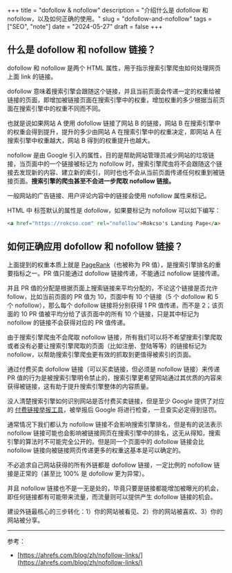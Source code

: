 +++
title = "dofollow & nofollow"
description = "介绍什么是 dofollow 和 nofollow，以及如何正确的使用。"
slug = "dofollow-and-nofollow"
tags = ["SEO", "note"]
date = "2024-05-27"
draft = false
+++

## 什么是 dofollow 和 nofollow 链接？

dofollow 和 nofollow 是两个 HTML 属性，用于指示搜索引擎爬虫如何处理网页上面 link 的链接。

dofollow 意味着搜索引擎会跟随这个链接，并且当前页面会传递一定的权重给被链接的页面，即增加被链接页面在搜索引擎中的权重，增加权重的多少根据当前页面在搜索引擎中的权重不同而不同。

也就是说如果网站 A 使用 dofollow 链接了网站 B 的链接，网站 B 在搜索引擎中的权重会得到提升，提升的多少由网站 A 在搜索引擎中的权重决定，即网站 A 在搜索引擎中权重越大，网站 B 得到的权重提升也越大。

nofollow 是由 Google 引入的属性，目的是帮助网站管理员减少网站的垃圾链接，当页面中的一个链接被标记为 nofollow 时，搜索引擎爬虫将不会跟随这个链接去发现新的内容、建立新的索引，同时也也不会从当前页面传递任何权重到被链接页面。**搜索引擎的爬虫甚至不会进一步爬取 nofollow 链接。**

一般网站的广告链接、用户评论内容中的链接会使用 nofollow 属性来标记。

HTML 中 <a> 标签默认的属性是 dofollow，如果要标记为 nofollow 可以如下编写：

```html
<a href="https://rokcso.com" rel="nofollow">Rokcso's Landing Page</a>
```

## 如何正确应用 dofollow 和 nofollow 链接？

上面提到的权重本质上就是 [PageRank](craftdocs://open?blockId=CD09006B-0CCF-4E35-BF90-34650282AA0C&spaceId=e9983e66-9ce7-993a-ad36-dd817783b2b8)（也被称为 PR 值），是搜索引擎排名的重要指标之一。PR 值只能通过 dofollow 链接传递，不能通过 nofollow 链接传递。

并且 PR 值的分配是根据页面上搜索链接来平均分配的，不论这个链接是否允许 follow，比如当前页面的 PR 值为 10，页面中有 10 个链接（5 个 dofollow 和 5 个 nofollow），那么每个 dofollow 链接将分别获得 1 PR 值传递，而不是 2；该页面的 10 PR 值被平均分给了该页面中的所有 10 个链接，只是其中标记为 nofollow 的链接不会获得对应的 PR 值传递。

由于搜索引擎爬虫不会爬取 nofollow 链接，所有我们可以将不希望搜索引擎爬取或者没有必要让搜索引擎爬取的页面（比如注册、登陆等等）的链接标记为 nofollow，以帮助搜索引擎爬虫更有效的抓取到更值得被索引的页面。

通过付费买卖 dofollow 链接（可以买卖链接，但必须是 nofollow 链接）来传递 PR 值的行为是被搜索引擎明令禁止的，搜索引擎更希望网站通过其优质的内容来获得被链接，这有助于提升搜索引擎整体的内容质量。

没人清楚搜索引擎如何识别网站是否付费买卖链接，但是至少 Google 提供了对应的 [付费链接举报工具](https://www.google.com/webmasters/tools/paidlinks)，被举报后 Google 将进行检查，一旦查实必定得到惩罚。

通常情况下我们都认为 nofollow 链接不会影响搜索引擎排名，但是有的说法表示 nofollow 链接可能也会影响被链接网页在搜索引擎中的排名，这无从得知，搜索引擎的算法时不可能完全公开的。但是同一个页面中的 dofollow 链接会比 nofollow 链接向被链接网页传递更多的权重这基本是可以确定的。

不必追求自己网站获得的所有外链都是 dofollow 链接，一定比例的 nofollow 链接是正常的（甚至比 100% 是 dofollow 更为异常）。

并且 nofollow 链接也不是一无是处的，毕竟只要是链接都能增加被曝光的机会，即任何链接都有可能带来流量，而流量则可以提供产生 dofollow 链接的机会。

建设外链最核心的三步转化：1）你的网站被看见、2）你的网站被喜欢、3）你的网站被分享。

---

参考：
- [https://ahrefs.com/blog/zh/nofollow-links/](https://ahrefs.com/blog/zh/nofollow-links/)

